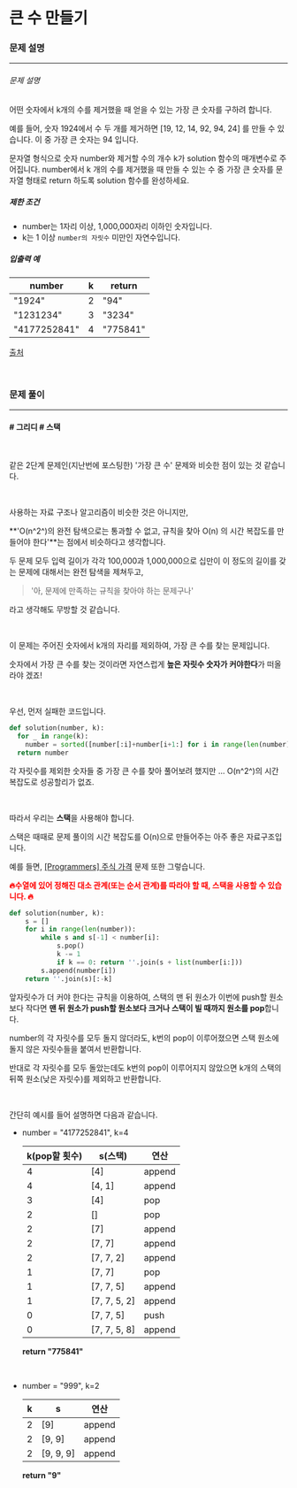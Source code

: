 # 큰 수 만들기

### 문제 설명

---

###### 문제 설명

어떤 숫자에서 k개의 수를 제거했을 때 얻을 수 있는 가장 큰 숫자를 구하려 합니다.

예를 들어, 숫자 1924에서 수 두 개를 제거하면 [19, 12, 14, 92, 94, 24] 를 만들 수 있습니다. 이 중 가장 큰 숫자는 94 입니다.

문자열 형식으로 숫자 number와 제거할 수의 개수 k가 solution 함수의 매개변수로 주어집니다. number에서 k 개의 수를 제거했을 때 만들 수 있는 수 중 가장 큰 숫자를 문자열 형태로 return 하도록 solution 함수를 완성하세요.

##### 제한 조건

* number는 1자리 이상, 1,000,000자리 이하인 숫자입니다.
* k는 1 이상 `number의 자릿수` 미만인 자연수입니다.

##### 입출력 예

| number       | k    | return   |
| ------------ | ---- | -------- |
| "1924"       | 2    | "94"     |
| "1231234"    | 3    | "3234"   |
| "4177252841" | 4    | "775841" |

[출처](http://hsin.hr/coci/archive/2011_2012/contest4_tasks.pdf)

<br>



### 문제 풀이

---

#### \# 그리디 \# 스택

<br>

같은 2단계 문제인(지난번에 포스팅한) '가장 큰 수' 문제와 비슷한 점이 있는 것 같습니다. 

<br>

사용하는 자료 구조나 알고리즘이 비슷한 것은 아니지만, 

**'O(n^2^)의 완전 탐색으로는 통과할 수 없고, 규칙을 찾아 O(n) 의 시간 복잡도를 만들어야 한다'**는 점에서 비슷하다고 생각합니다. 

두 문제 모두 입력 길이가  각각 100,000과 1,000,000으로 십만이 이 정도의 길이를 갖는 문제에 대해서는 완전 탐색을 제쳐두고, 

> '아, 문제에 만족하는 규칙을 찾아야 하는 문제구나'

라고 생각해도 무방할 것 같습니다. 

<br>

이 문제는 주어진 숫자에서 k개의 자리를 제외하여, 가장 큰 수를 찾는 문제입니다. 

숫자에서 가장 큰 수를 찾는 것이라면 자연스럽게 **높은 자릿수 숫자가 커야한다**가 떠올라야 겠죠!

<br>

우선, 먼저 실패한 코드입니다. 

```python
def solution(number, k):
  for _ in range(k):
    number = sorted([number[:i]+number[i+1:] for i in range(len(number))])[-1]
  return number
```

각 자릿수를 제외한 숫자들 중 가장 큰 수를 찾아 풀어보려 했지만 ... O(n^2^)의 시간 복잡도로 성공할리가 없죠. 

<br>

따라서 우리는 **스택**을 사용해야 합니다. 

스택은 때때로 문제 풀이의 시간 복잡도를 O(n)으로 만들어주는 아주 좋은 자료구조입니다. 

예를 들면, [[Programmers] 주식 가격](https://wowo0709.github.io/Programmers-%EC%A3%BC%EC%8B%9D-%EA%B0%80%EA%B2%A9/) 문제 또한 그렇습니다. 

<span style="color:red">**🔥수열에 있어 정해진 대소 관계(또는 순서 관계)를 따라야 할 때, 스택을 사용할 수 있습니다. 🔥**</span>

```python
def solution(number, k):
    s = []
    for i in range(len(number)):
        while s and s[-1] < number[i]: 
            s.pop()
            k -= 1
            if k == 0: return ''.join(s + list(number[i:]))
        s.append(number[i])
    return ''.join(s)[:-k]
```

앞자릿수가 더 커야 한다는 규칙을 이용하여, 스택의 맨 뒤 원소가 이번에 push할 원소보다 작다면 **맨 뒤 원소가 push할 원소보다 크거나 스택이 빌 때까지 원소를 pop**합니다. 

number의 각 자릿수를 모두 돌지 않더라도, k번의 pop이 이루어졌으면 스택 원소에 돌지 않은 자릿수들을 붙여서 반환합니다. 

반대로 각 자릿수를 모두 돌았는데도 k번의 pop이 이루어지지 않았으면 k개의 스택의 뒤쪽 원소(낮은 자릿수)를 제외하고 반환합니다.  

<br>

간단히 예시를 들어 설명하면 다음과 같습니다. 

* number = "4177252841", k=4

    | k(pop할 횟수) | s(스택)      | 연산   |
    | ------------- | ------------ | ------ |
    | 4             | [4]          | append |
    | 4             | [4, 1]       | append |
    | 3             | [4]          | pop    |
    | 2             | []           | pop    |
    | 2             | [7]          | append |
    | 2             | [7, 7]       | append |
    | 2             | [7, 7, 2]    | append |
    | 1             | [7, 7]       | pop    |
    | 1             | [7, 7, 5]    | append |
    | 1             | [7, 7, 5, 2] | append |
    | 0             | [7, 7, 5]    | push   |
    | 0             | [7, 7, 5, 8] | append |

    

    **return "775841"**

<br>

* number = "999", k=2

    | k    | s         | 연산   |
    | ---- | --------- | ------ |
    | 2    | [9]       | append |
    | 2    | [9, 9]    | append |
    | 2    | [9, 9, 9] | append |

    

    **return "9"**
